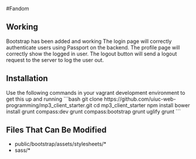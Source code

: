#Fandom
<h2>Working</h2>
Bootstrap has been added and working
The login page will correctly authenticate users using Passport on the backend. The profile page will correctly show the logged in user.
The logout button will send a logout request to the server to log the user out.

<h2>Installation</h2>
Use the following commands in your vagrant development environment to get this up and running
```bash
git clone https://github.com/uiuc-web-programming/mp3_client_starter.git
cd mp3_client_starter
npm install
bower install
grunt compass:dev
grunt compass:bootstrap
grunt uglify
grunt
```
<h2>Files That Can Be Modified</h2>
<ul>
    <li>public/bootstrap/assets/stylesheets/*</li>
    <li>sass/*</li>
</ul>